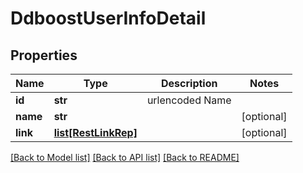 # DdboostUserInfoDetail

## Properties
Name | Type | Description | Notes
------------ | ------------- | ------------- | -------------
**id** | **str** | urlencoded Name | 
**name** | **str** |  | [optional] 
**link** | [**list[RestLinkRep]**](RestLinkRep.md) |  | [optional] 

[[Back to Model list]](../README.md#documentation-for-models) [[Back to API list]](../README.md#documentation-for-api-endpoints) [[Back to README]](../README.md)


